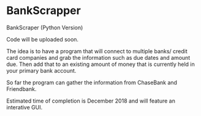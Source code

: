 # BankScrapper
BankScraper (Python Version)

Code will be uploaded soon.

The idea is to have a program that will connect to multiple banks/ credit card
companies and grab the information such as due dates and amount due. Then add that
to an existing amount of money that is currently held in your primary bank account.

So far the program can gather the information from ChaseBank and Friendbank.

Estimated time of completion is December 2018 and will feature an interative GUI.
